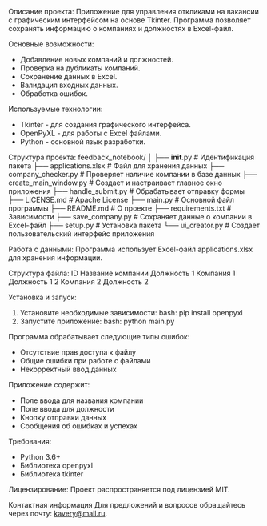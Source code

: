 Описание проекта:
Приложение для управления откликами на вакансии с графическим интерфейсом на 
основе Tkinter. Программа позволяет сохранять информацию о компаниях и 
должностях в Excel-файл.

Основные возможности:
- Добавление новых компаний и должностей.
- Проверка на дубликаты компаний.
- Сохранение данных в Excel.
- Валидация входных данных.
- Обработка ошибок.

Используемые технологии:
- Tkinter - для создания графического интерфейса.
- OpenPyXL - для работы с Excel файлами.
- Python - основной язык разработки.

Структура проекта:
feedback_notebook/
│
├── __init__.py # Идентификация пакета
├── applications.xlsx # Файл для хранения данных
├── company_checker.py # Проверяет наличие компании в базе данных
├── create_main_window.py # Создает и настраивает главное окно приложения
├── handle_submit.py # Обрабатывает отправку формы 
├── LICENSE.md # Apache License
├── main.py # Основной файл программы
├── README.md # О проекте
├── requirements.txt # Зависимости
├── save_company.py # Сохраняет данные о компании в Excel-файл
├── setup.py # Установка пакета
└── ui_creator.py # Создает пользовательский интерфейс приложения

Работа с данными:
Программа использует Excel-файл applications.xlsx для хранения информации. 

Структура файла:
ID	Название компании	Должность
1	Компания 1	Должность 1
2	Компания 2	Должность 2

Установка и запуск:
1) Установите необходимые зависимости:
bash: pip install openpyxl
2) Запустите приложение:
bash: python main.py

Программа обрабатывает следующие типы ошибок:
- Отсутствие прав доступа к файлу
- Общие ошибки при работе с файлами
- Некорректный ввод данных

Приложение содержит:
- Поле ввода для названия компании
- Поле ввода для должности
- Кнопку отправки данных
- Сообщения об ошибках и успехах

Требования: 
- Python 3.6+
- Библиотека openpyxl
- Библиотека tkinter

Лицензирование:
Проект распространяется под лицензией MIT.

Контактная информация
Для предложений и вопросов обращайтесь через почту: kavery@mail.ru.
